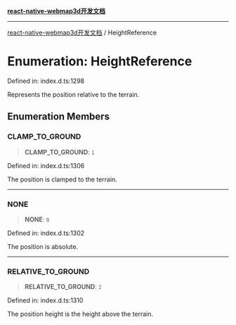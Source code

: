 [**react-native-webmap3d开发文档**](../README.md)

***

[react-native-webmap3d开发文档](../globals.md) / HeightReference

# Enumeration: HeightReference

Defined in: index.d.ts:1298

Represents the position relative to the terrain.

## Enumeration Members

### CLAMP\_TO\_GROUND

> **CLAMP\_TO\_GROUND**: `1`

Defined in: index.d.ts:1306

The position is clamped to the terrain.

***

### NONE

> **NONE**: `0`

Defined in: index.d.ts:1302

The position is absolute.

***

### RELATIVE\_TO\_GROUND

> **RELATIVE\_TO\_GROUND**: `2`

Defined in: index.d.ts:1310

The position height is the height above the terrain.
